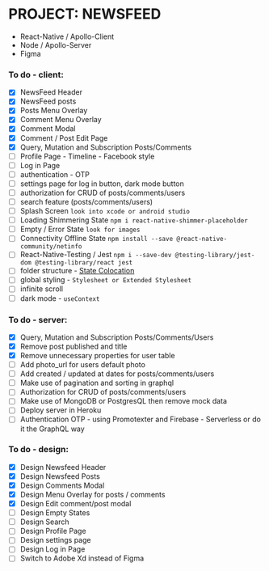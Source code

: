# PROJECT: NEWSFEED
- React-Native / Apollo-Client
- Node / Apollo-Server
- Figma

### To do - client:
- [x] NewsFeed Header
- [x] NewsFeed posts
- [x] Posts Menu Overlay
- [x] Comment Menu Overlay
- [x] Comment Modal
- [x] Comment / Post Edit Page
- [x] Query, Mutation and Subscription Posts/Comments
- [ ] Profile Page - Timeline - Facebook style
- [ ] Log in Page
- [ ] authentication - OTP
- [ ] settings page for log in button, dark mode button
- [ ] authorization for CRUD of posts/comments/users
- [ ] search feature (posts/comments/users)
- [ ] Splash Screen `look into xcode or android studio`
- [ ] Loading Shimmering State `npm i react-native-shimmer-placeholder`
- [ ] Empty / Error State `look for images`
- [ ] Connectivity Offline State `npm install --save @react-native-community/netinfo`
- [ ] React-Native-Testing / Jest `npm i --save-dev @testing-library/jest-dom @testing-library/react jest`
- [ ] folder structure - [State Colocation](https://kentcdodds.com/blog/state-colocation-will-make-your-react-app-faster)
- [ ] global styling - `Stylesheet or Extended Stylesheet`
- [ ] infinite scroll
- [ ] dark mode - `useContext`

### To do - server:
- [x] Query, Mutation and Subscription Posts/Comments/Users
- [x] Remove post published and title
- [x] Remove unnecessary properties for user table
- [ ] Add photo_url for users default photo
- [ ] Add created / updated at dates for posts/comments/users
- [ ] Make use of pagination and sorting in graphql
- [ ] Authorization for CRUD of posts/comments/users
- [ ] Make use of MongoDB or PostgresQL then remove mock data
- [ ] Deploy server in Heroku
- [ ] Authentication OTP - using Promotexter and Firebase - Serverless or do it the GraphQL way

### To do - design:
- [x] Design Newsfeed Header
- [x] Design Newsfeed Posts
- [x] Design Comments Modal
- [x] Design Menu Overlay for posts / comments
- [x] Design Edit comment/post modal
- [ ] Design Empty States
- [ ] Design Search 
- [ ] Design Profile Page
- [ ] Design settings page
- [ ] Design Log in Page
- [ ] Switch to Adobe Xd instead of Figma